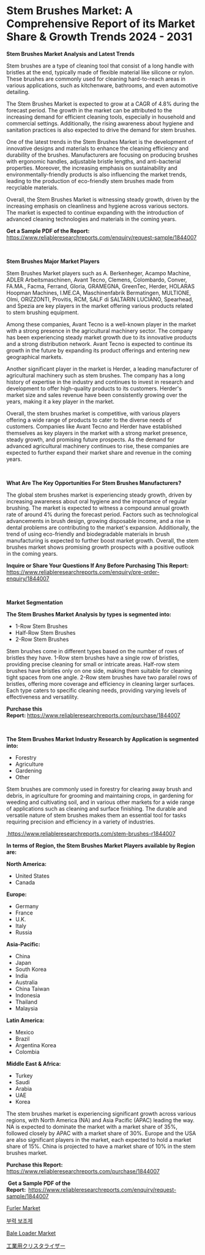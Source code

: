 <p><h1>Stem Brushes Market: A Comprehensive Report of its Market Share & Growth Trends 2024 - 2031</h1></p><p><strong>Stem Brushes Market Analysis and Latest Trends</strong></p>
<p><p>Stem brushes are a type of cleaning tool that consist of a long handle with bristles at the end, typically made of flexible material like silicone or nylon. These brushes are commonly used for cleaning hard-to-reach areas in various applications, such as kitchenware, bathrooms, and even automotive detailing.</p><p>The Stem Brushes Market is expected to grow at a CAGR of 4.8% during the forecast period. The growth in the market can be attributed to the increasing demand for efficient cleaning tools, especially in household and commercial settings. Additionally, the rising awareness about hygiene and sanitation practices is also expected to drive the demand for stem brushes.</p><p>One of the latest trends in the Stem Brushes Market is the development of innovative designs and materials to enhance the cleaning efficiency and durability of the brushes. Manufacturers are focusing on producing brushes with ergonomic handles, adjustable bristle lengths, and anti-bacterial properties. Moreover, the increasing emphasis on sustainability and environmentally-friendly products is also influencing the market trends, leading to the production of eco-friendly stem brushes made from recyclable materials.</p><p>Overall, the Stem Brushes Market is witnessing steady growth, driven by the increasing emphasis on cleanliness and hygiene across various sectors. The market is expected to continue expanding with the introduction of advanced cleaning technologies and materials in the coming years.</p></p>
<p><strong>Get a Sample PDF of the Report:&nbsp;</strong> <a href="https://www.reliableresearchreports.com/enquiry/request-sample/1844007">https://www.reliableresearchreports.com/enquiry/request-sample/1844007</a></p>
<p>&nbsp;</p>
<p><strong>Stem Brushes Major Market Players</strong></p>
<p><p>Stem Brushes Market players such as A. Berkenheger, Acampo Machine, ADLER Arbeitsmaschinen, Avant Tecno, Clemens, Colombardo, Conver, FA.MA., Facma, Ferrand, Gloria, GRAMEGNA, GreenTec, Herder, HOLARAS Hoopman Machines, I.ME.CA, Maschinenfabrik Bermatingen, MULTIONE, Olmi, ORIZZONTI, Provitis, RCM, SALF di SALTARIN LUCIANO, Spearhead, and Spezia are key players in the market offering various products related to stem brushing equipment.</p><p>Among these companies, Avant Tecno is a well-known player in the market with a strong presence in the agricultural machinery sector. The company has been experiencing steady market growth due to its innovative products and a strong distribution network. Avant Tecno is expected to continue its growth in the future by expanding its product offerings and entering new geographical markets.</p><p>Another significant player in the market is Herder, a leading manufacturer of agricultural machinery such as stem brushes. The company has a long history of expertise in the industry and continues to invest in research and development to offer high-quality products to its customers. Herder's market size and sales revenue have been consistently growing over the years, making it a key player in the market.</p><p>Overall, the stem brushes market is competitive, with various players offering a wide range of products to cater to the diverse needs of customers. Companies like Avant Tecno and Herder have established themselves as key players in the market with a strong market presence, steady growth, and promising future prospects. As the demand for advanced agricultural machinery continues to rise, these companies are expected to further expand their market share and revenue in the coming years.</p></p>
<p>&nbsp;</p>
<p><strong>What Are The Key Opportunities For Stem Brushes Manufacturers?</strong></p>
<p><p>The global stem brushes market is experiencing steady growth, driven by increasing awareness about oral hygiene and the importance of regular brushing. The market is expected to witness a compound annual growth rate of around 4% during the forecast period. Factors such as technological advancements in brush design, growing disposable income, and a rise in dental problems are contributing to the market's expansion. Additionally, the trend of using eco-friendly and biodegradable materials in brush manufacturing is expected to further boost market growth. Overall, the stem brushes market shows promising growth prospects with a positive outlook in the coming years.</p></p>
<p><strong>Inquire or Share Your Questions If Any Before Purchasing This Report:</strong> <a href="https://www.reliableresearchreports.com/enquiry/pre-order-enquiry/1844007">https://www.reliableresearchreports.com/enquiry/pre-order-enquiry/1844007</a></p>
<p>&nbsp;</p>
<p><strong>Market Segmentation</strong></p>
<p><strong>The Stem Brushes Market Analysis by types is segmented into:</strong></p>
<p><ul><li>1-Row Stem Brushes</li><li>Half-Row Stem Brushes</li><li>2-Row Stem Brushes</li></ul></p>
<p><p>Stem brushes come in different types based on the number of rows of bristles they have. 1-Row stem brushes have a single row of bristles, providing precise cleaning for small or intricate areas. Half-row stem brushes have bristles only on one side, making them suitable for cleaning tight spaces from one angle. 2-Row stem brushes have two parallel rows of bristles, offering more coverage and efficiency in cleaning larger surfaces. Each type caters to specific cleaning needs, providing varying levels of effectiveness and versatility.</p></p>
<p><strong>Purchase this Report:&nbsp;</strong><a href="https://www.reliableresearchreports.com/purchase/1844007">https://www.reliableresearchreports.com/purchase/1844007</a></p>
<p>&nbsp;</p>
<p><strong>The Stem Brushes Market Industry Research by Application is segmented into:</strong></p>
<p><ul><li>Forestry</li><li>Agriculture</li><li>Gardening</li><li>Other</li></ul></p>
<p><p>Stem brushes are commonly used in forestry for clearing away brush and debris, in agriculture for grooming and maintaining crops, in gardening for weeding and cultivating soil, and in various other markets for a wide range of applications such as cleaning and surface finishing. The durable and versatile nature of stem brushes makes them an essential tool for tasks requiring precision and efficiency in a variety of industries.</p></p>
<p><a href="https://www.reliableresearchreports.com/stem-brushes-r1844007">&nbsp;https://www.reliableresearchreports.com/stem-brushes-r1844007</a></p>
<p><strong>In terms of Region, the Stem Brushes Market Players available by Region are:</strong></p>
<p>
    <p> <strong> North America: </strong>
        <ul>
            <li>United States</li>
            <li>Canada</li>
        </ul>
        </p> 
    <p> <strong> Europe: </strong>
        <ul>
            <li>Germany</li>
            <li>France</li>
            <li>U.K.</li>
            <li>Italy</li>
            <li>Russia</li>
        </ul>
        </p> 
    <p> <strong> Asia-Pacific: </strong>
        <ul>
            <li>China</li>
            <li>Japan</li>
            <li>South Korea</li>
            <li>India</li>
            <li>Australia</li>
            <li>China Taiwan</li>
            <li>Indonesia</li>
            <li>Thailand</li>
            <li>Malaysia</li>
        </ul>
        </p> 
    <p> <strong> Latin America: </strong>
        <ul>
            <li>Mexico</li>
            <li>Brazil</li>
            <li>Argentina Korea</li>
            <li>Colombia</li>
        </ul>
        </p> 
    <p> <strong> Middle East & Africa: </strong>
        <ul>
            <li>Turkey</li>
            <li>Saudi</li>
            <li>Arabia</li>
            <li>UAE</li>
            <li>Korea</li>
        </ul>
    </p>
    </p>
<p><p>The stem brushes market is experiencing significant growth across various regions, with North America (NA) and Asia Pacific (APAC) leading the way. NA is expected to dominate the market with a market share of 35%, followed closely by APAC with a market share of 30%. Europe and the USA are also significant players in the market, each expected to hold a market share of 15%. China is projected to have a market share of 10% in the stem brushes market.</p></p>
<p><strong>Purchase this Report: </strong><a href="https://www.reliableresearchreports.com/purchase/1844007">https://www.reliableresearchreports.com/purchase/1844007</a></p>
<p>&nbsp;<strong>Get a Sample PDF of the Report:&nbsp;&nbsp;</strong><a href="https://www.reliableresearchreports.com/enquiry/request-sample/1844007">https://www.reliableresearchreports.com/enquiry/request-sample/1844007</a></p>
<p><strong></strong></p>
<p><p><a href="https://github.com/juniordelafrance/Market-Research-Report-List-2/blob/main/furler-market.md">Furler Market</a></p><p><a href="https://medium.com/@eugenekim6262/%EB%B6%80%ED%92%88%EC%8B%9C%EC%9E%A5-%EA%B7%9C%EB%AA%A8%EB%8A%94-%EA%B8%80%EB%A1%9C%EB%B2%8C-%EC%82%B0%EC%97%85%EC%97%90%EC%84%9C-%EC%B5%9C%EC%83%81%EC%9D%98-%EB%A7%88%EC%BC%80%ED%8C%85-%EC%B1%84%EB%84%90%EC%9D%84-%EB%93%9C%EB%9F%AC%EB%82%B8%EB%8B%A4-b9c0063e939c">부력 보조제</a></p><p><a href="https://github.com/jaidynmorantestelletmjzya/Market-Research-Report-List-2/blob/main/bale-loader-market.md">Bale Loader Market</a></p><p><a href="https://github.com/SantosDicki04/Market-Research-Report-List-1/blob/main/794174829685.md">工業用クリスタライザー</a></p></p>